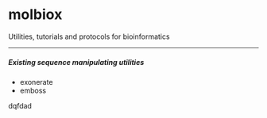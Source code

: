 molbiox
=======

Utilities, tutorials and protocols for bioinformatics

-------


##### Existing sequence manipulating utilities

* exonerate 
* emboss




dqfdad

